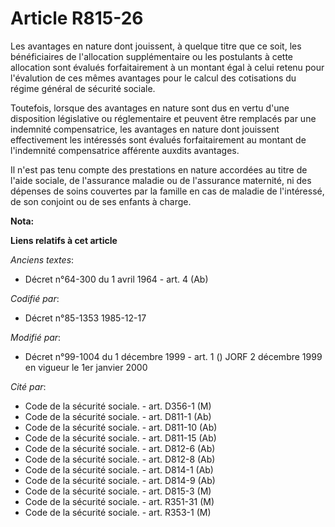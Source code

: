 # Article R815-26

Les avantages en nature dont jouissent, à quelque titre que ce soit, les bénéficiaires de l'allocation supplémentaire ou les
postulants à cette allocation sont évalués forfaitairement à un montant égal à celui retenu pour l'évalution de ces mêmes
avantages pour le calcul des cotisations du régime général de sécurité sociale.

Toutefois, lorsque des avantages en nature sont dus en vertu d'une disposition législative ou réglementaire et peuvent être
remplacés par une indemnité compensatrice, les avantages en nature dont jouissent effectivement les intéressés sont évalués
forfaitairement au montant de l'indemnité compensatrice afférente auxdits avantages.

Il n'est pas tenu compte des prestations en nature accordées au titre de l'aide sociale, de l'assurance maladie ou de
l'assurance maternité, ni des dépenses de soins couvertes par la famille en cas de maladie de l'intéressé, de son conjoint ou
de ses enfants à charge.

**Nota:**



**Liens relatifs à cet article**

_Anciens textes_:

  - Décret n°64-300 du 1 avril 1964 - art. 4 (Ab)

_Codifié par_:

  - Décret n°85-1353 1985-12-17

_Modifié par_:

  - Décret n°99-1004 du 1 décembre 1999 - art. 1 () JORF 2 décembre 1999 en vigueur le 1er janvier 2000

_Cité par_:

  - Code de la sécurité sociale. - art. D356-1 (M)
  - Code de la sécurité sociale. - art. D811-1 (Ab)
  - Code de la sécurité sociale. - art. D811-10 (Ab)
  - Code de la sécurité sociale. - art. D811-15 (Ab)
  - Code de la sécurité sociale. - art. D812-6 (Ab)
  - Code de la sécurité sociale. - art. D812-8 (Ab)
  - Code de la sécurité sociale. - art. D814-1 (Ab)
  - Code de la sécurité sociale. - art. D814-9 (Ab)
  - Code de la sécurité sociale. - art. D815-3 (M)
  - Code de la sécurité sociale. - art. R351-31 (M)
  - Code de la sécurité sociale. - art. R353-1 (M)
